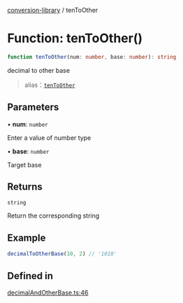 [conversion-library](../globals.md) / tenToOther

# Function: tenToOther()

```ts
function tenToOther(num: number, base: number): string
```

decimal to other base

> alias：[`tenToOther`](tenToOther)

## Parameters

• **num**: `number`

Enter a value of number type

• **base**: `number`

Target base

## Returns

`string`

Return the corresponding string

## Example

```ts
decimalToOtherBase(10, 2) // '1010'
```

## Defined in

[decimalAndOtherBase.ts:46](https://github.com/fxss5201/conversion-library/blob/36b7f6e03c331c9a7b909e428a7e604c93f92f63/lib/decimal-conversion/decimalAndOtherBase.ts#L46)
